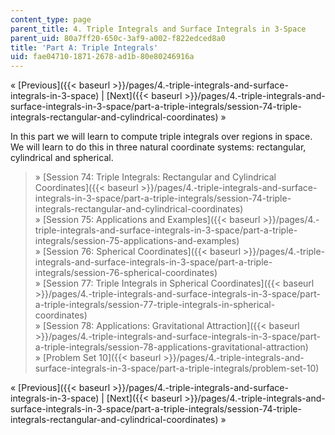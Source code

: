 ```yaml
---
content_type: page
parent_title: 4. Triple Integrals and Surface Integrals in 3-Space
parent_uid: 80a7ff20-650c-3af9-a002-f822edced8a0
title: 'Part A: Triple Integrals'
uid: fae04710-1871-2678-ad1b-80e80246916a
---
```


« [Previous]({{< baseurl >}}/pages/4.-triple-integrals-and-surface-integrals-in-3-space) | [Next]({{< baseurl >}}/pages/4.-triple-integrals-and-surface-integrals-in-3-space/part-a-triple-integrals/session-74-triple-integrals-rectangular-and-cylindrical-coordinates) »

In this part we will learn to compute triple integrals over regions in space. We will learn to do this in three natural coordinate systems: rectangular, cylindrical and spherical.

> » [Session 74: Triple Integrals: Rectangular and Cylindrical Coordinates]({{< baseurl >}}/pages/4.-triple-integrals-and-surface-integrals-in-3-space/part-a-triple-integrals/session-74-triple-integrals-rectangular-and-cylindrical-coordinates)  
> » [Session 75: Applications and Examples]({{< baseurl >}}/pages/4.-triple-integrals-and-surface-integrals-in-3-space/part-a-triple-integrals/session-75-applications-and-examples)  
> » [Session 76: Spherical Coordinates]({{< baseurl >}}/pages/4.-triple-integrals-and-surface-integrals-in-3-space/part-a-triple-integrals/session-76-spherical-coordinates)  
> » [Session 77: Triple Integrals in Spherical Coordinates]({{< baseurl >}}/pages/4.-triple-integrals-and-surface-integrals-in-3-space/part-a-triple-integrals/session-77-triple-integrals-in-spherical-coordinates)  
> » [Session 78: Applications: Gravitational Attraction]({{< baseurl >}}/pages/4.-triple-integrals-and-surface-integrals-in-3-space/part-a-triple-integrals/session-78-applications-gravitational-attraction)  
> » [Problem Set 10]({{< baseurl >}}/pages/4.-triple-integrals-and-surface-integrals-in-3-space/part-a-triple-integrals/problem-set-10)

« [Previous]({{< baseurl >}}/pages/4.-triple-integrals-and-surface-integrals-in-3-space) | [Next]({{< baseurl >}}/pages/4.-triple-integrals-and-surface-integrals-in-3-space/part-a-triple-integrals/session-74-triple-integrals-rectangular-and-cylindrical-coordinates) »